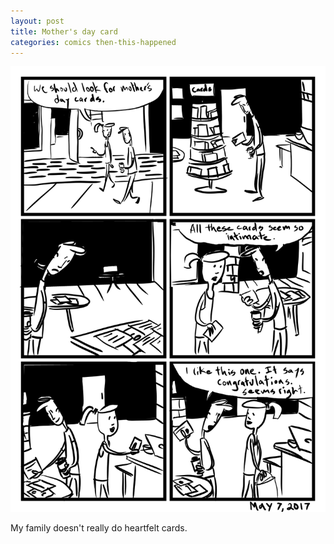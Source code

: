 ```yaml
---
layout: post
title: Mother's day card
categories: comics then-this-happened
---
```

![mother's day card](/public/images/may-7-2017-comic.png)

My family doesn't really do heartfelt cards.
